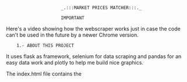                          _.:::MARKET PRICES MATCHER:::._

                         IMPORTANT
Here's a video showing how the webscraper works just in case the code can't be used in the future by a newer Chrome version. 


        1.- ABOUT THIS PROJECT
It uses flask as framework, selenium for data scraping and pandas for an easy data work and plotly to help me build nice graphics.

The index.html file contains the <style> CSS inside of it.

Now lets put ourselves in the situation:
Let's suposse we have an ecommerce. It really doesn't matter what is about. But I did this project with a videogame ecommerce store in mind.
We need at all times to be aware of the competitiveness of our prices. If there was a rank of stores based on their prices, what place in said rank should be assigned to our store?
How many of our products have the best price on the market?
How much is the price difference between our producta and those that have the best price?
Well, my Price Matcher solves all of this questions in a nice dashboard

Why did I make the matcher this way?
There's a couple of things I would like to clarify:
1.- This bot only takes the info from the results on the first page from google shopping, for each product. Yes I can add a pagination. But I realized almost every publication on the following pages is not relevant enough for the project goal.
2.- Yes I could've had formuled the google shopping url using the product name and ask Selenium to go directly into the search instead of writing it on the search bar every single time. However; this inmediatly triggers the antibot captchas. So no, this is a bad idea.
3.- You are free to change the percentage defined to clean outliers. I you notice that the final table is showing products that are way too cheap; then you can increase the 'lowerB' percentage in the 'dataCleansing.py' file. Or the other way around if you think there should be more products taken into account when doing the analysis, then reduce this same variable.


        2.- INSTALLING AND RUN
You obviously need to have python3 installed on your device.
>I recommend to create a virtual environment before installing any library
    python -m venv webScraper

    -Then you can activate the environment using the command
        webScraper\Scripts\activate (for Windows) OR source webScraper/bin/activate (for MacOs)

    -I also advice you to make sure you're not on the global environment by writing
        pip list

>If the list contains little to no modules, then you're good to go. Install the modules:
    pip install selenium, pandas, ipython, plotly, flask, -U kaleido, openpyxl
 I recommend to install them one by one instead of all at the same time

You will also need to have installed Chrome for testing with the corresponding Chromedriver version.
I've uploaded the same version I used for develop this matcher on Windows and MacOs, on this MEGA folder: https://mega.nz/folder/18pREIaY#8-nQC4buxAqe4DktWMTr4w
The code is written and tested by default in MacOs. And this folder also has the windows version for both apps. It has some comments on the parts you need to change if you wish to run it on Windows, but be warned; it might not work for you. There's a Known Issue with Windows searching for a non existent usb drive that could left the app loading forever.

In any case, once you extract the zip files, you'll need to put both folders inside the 'executables' folder. and verify the botscraper.py is referencing correctly the chromedriver and the chrome browser as well (it should be).

In MacOs you might need to 'repair' the Chromedriver app and the Chrome for testing. If this message shows when you launch them:
"You do not have permission to open the application"
Or any other message...

For this you'll have to open the terminal and write
sudo spctl --master-disable
It'll ask for your password, you just write it and press enter. Be warned; you could leave your machine vulnerable if you don't enable back it once you finish.

Then you should write 'xattr -rc ' followed by the app path. It should look something like this:
xattr -rc /path/to/your/app
Do this for Chromedriver and your Chrome browser as well.

REMEMBER to enable back the Gatekeeper by writing
#sudo spctl -–master-enable
A message showing 'spctl --status "assesments enabled"' should appear. Then you're good to go

>Once installed and verified, you can run the program by writing on your terminal:
    pyton app.py
 Or by pressing the play button if you're using VSC 

>Launch your web browser and enter the ip adress the terminal gave you


        3.- HOW TO USE THE APP
Well now let's go ahead with the fun part; you just need an excel file with two columns:
  -The first one will have the names from all the products you wish to search
  -Second one should have the respective prices (only numbers please)
The header's name for the columns does not matter. But it should have one since the bot starts searching from the second row.
From now on; the info from the file you uploaded will be considered and labeled 'ourStore'

Then you just upload the file and wait for the Chrome browser to launch itself and you can enjoy watching how it works for you. You can also uncomment the line 17 I put on 'botScraper.py' if you do not want to see the browser.
Once the scraping is completed, you'll see how the testing browser closes itself and a nice dashboard is generated on the same page of your main browser (where you uploaded your file)

Fisrst thing you'll notice is a pie chart that's gonna tell you the percentage of products where you had the best price on the market. Then a couple of panels tellign you the average rank in the market you got with your prices. And how much was the average difference between the best price and your's.

What's showed next is a table called 'Data Summary'. Each row for each product you uploaded. I'll explain to you what every column is talking about:
productName: The name you uploaded and was used as query for the bot
ourStorePrice: The price you uploaded and was used to make the comparison
avgMarketPrice: The average price from all the publications retrieved on Google Shopping
ourStoreRank: If you ordered them from the cheapest to the most expensive. What place our store would be ranked?
didWeWon: Did we have the best price on the market? This is a boolean
bestPrice: Pretty self explanatory
winnerStore: Which store offered the best price. If it were you, then a 'ourStore' label should be there
winnerTitle: What was the title the best store put to it's product. Useful in case the best price is the wrong product
priceDifference: That was the difference between the best price and yours

You can check up the full raw scraped data on the 'generatedFiles' folder under the name 'scrapedData.csv'. And the summarized data under the name 'dataSummary.csv'


        4.- ROOM FOR IMPROVEMENT
I have lots of ideas to improve this project. However I'm already applying some of them on other projects from this same portfolio (which you are very welcome to look up). And some others would lead me to have even more ideas. So I'll end up never never uploading anything here if I apply every idea that I got while doing this project.
Here are some of this ideas:
1.- Add a pagination function for google shopping so I get even more publications
2.- Extracting the url from the publications
3.- Enter to each one of the publications and extract even more data
4.- Use chatGPT or Gemini to have a better filtering of the products based on their name (This one, I actually did it for a work project!)
5.- Download automatically the generated files such as the raw scraped data and the data summary showed at the end
6.- Option to upload a CSV or Excel file, as well to download them on the same format
7.- Option to write the name from 'ourStore' and find them on the data scraped. As well as notice if there's a difference between our actual prices an the ones Google Shopping is showing


        5.- ABOUT ME
Hey there! Flavio Álvarez here. I'm a Bussiness Intelligence Engineer currently living in Mexico, with a good mileage and knowledge about Ecommerce.
I like videogames (as almost every other programmer, how unique), motorcycles, and I really love listening to 2000's rock.
You cand reach me on these links:
https://github.com/flavioAlvarezD
https://www.linkedin.com/in/flavio-alvarez-dorantes/

And thank you for reading this :D
